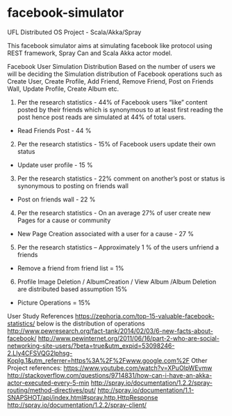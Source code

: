 # facebook-simulator
UFL Distributed OS Project - Scala/Akka/Spray

This facebook simulator aims at simulating facebook like protocol using REST framework, Spray Can and Scala Akka actor model.

Facebook User Simulation Distribution
Based on the number of users we will be deciding the Simulation distribution of Facebook operations such as Create User, Create Profile, Add Friend, Remove Friend, Post on Friends Wall, Update Profile, Create Album etc.

1) Per the research statistics - 44% of Facebook users “like” content posted by their friends which is synonymous to at least first reading the post hence post reads are simulated at 44% of total users.
- Read Friends Post - 44 %
2) Per the research statistics - 15% of Facebook users update their own status
- Update user profile - 15 %
3) Per the research statistics - 22% comment on another’s post or status is synonymous to posting on friends wall
- Post on friends wall - 22 %
4) Per the research statistics - On an average 27% of user create new Pages for a cause or community
- New Page Creation associated with a user for a cause - 27 %
5) Per the research statistics – Approximately 1 % of the users unfriend a friends
- Remove a friend from friend list = 1%
6) Profile Image Deletion / AlbumCreation / View Album /Album Deletion are distributed based assumption 15%
- Picture Operations = 15%

User Study References
https://zephoria.com/top-15-valuable-facebook-statistics/ below is the distribution of operations
http://www.pewresearch.org/fact-tank/2014/02/03/6-new-facts-about-facebook/
http://www.pewinternet.org/2011/06/16/part-2-who-are-social-networking-site-users/?beta=true&utm_expid=53098246-2.Lly4CFSVQG2lphsg-KopIg.1&utm_referrer=https%3A%2F%2Fwww.google.com%2F
Other Project references:
https://www.youtube.com/watch?v=XPuOlpWEvmw
http://stackoverflow.com/questions/9714831/how-can-i-have-an-akka-actor-executed-every-5-min
http://spray.io/documentation/1.2.2/spray-routing/method-directives/put/
http://spray.io/documentation/1.1-SNAPSHOT/api/index.html#spray.http.HttpResponse
http://spray.io/documentation/1.2.2/spray-client/

